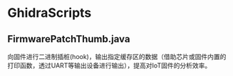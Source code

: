 # GhidraScripts

## FirmwarePatchThumb.java

向固件进行二进制插桩(hook)，输出指定缓存区的数据（借助芯片或固件内置的打印函数，透过UART等输出设备进行输出），提高对IoT固件的分析效率。
